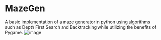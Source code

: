 # MazeGen
A basic implementation of a maze generator in python using algorithms such as Depth First Search and Backtracking while utilizing the benefits of Pygame.
![image](https://github.com/user-attachments/assets/818ccdf5-525d-4a44-80fd-659eec30900d)

